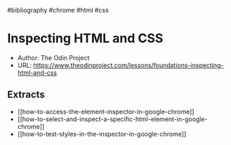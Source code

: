 #bibliography
#chrome
#html
#css

# Inspecting HTML and CSS

- Author: The Odin Project
- URL: <https://www.theodinproject.com/lessons/foundations-inspecting-html-and-css>

## Extracts

- [[how-to-access-the-element-inspector-in-google-chrome]]
- [[how-to-select-and-inspect-a-specific-html-element-in-google-chrome]]
- [[how-to-test-styles-in-the-inspector-in-google-chrome]]
